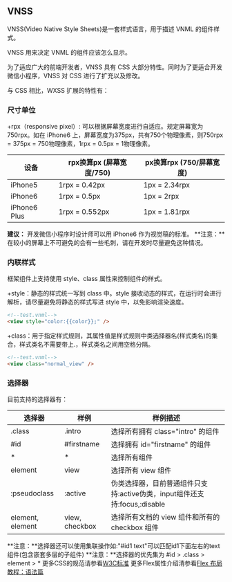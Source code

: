 ## VNSS

VNSS(Video Native Style Sheets)是一套样式语言，用于描述 VNML 的组件样式。

VNSS 用来决定 VNML 的组件应该怎么显示。

为了适应广大的前端开发者，VNSS 具有 CSS 大部分特性。同时为了更适合开发微信小程序，VNSS 对 CSS 进行了扩充以及修改。

与 CSS 相比，WXSS 扩展的特性有：

### 尺寸单位

+rpx（responsive pixel）: 可以根据屏幕宽度进行自适应。规定屏幕宽为750rpx。如在 iPhone6 上，屏幕宽度为375px，共有750个物理像素，则750rpx = 375px = 750物理像素，1rpx = 0.5px = 1物理像素。

设备 | rpx换算px (屏幕宽度/750) |px换算rpx (750/屏幕宽度)
--- | --- | ---
iPhone5 | 1rpx = 0.42px | 1px = 2.34rpx
iPhone6 | 1rpx = 0.5px | 1px = 2rpx
iPhone6 Plus | 1rpx = 0.552px | 1px = 1.81rpx

**建议：** 开发微信小程序时设计师可以用 iPhone6 作为视觉稿的标准。
**注意：**在较小的屏幕上不可避免的会有一些毛刺，请在开发时尽量避免这种情况。

### 内联样式

框架组件上支持使用 style、class 属性来控制组件的样式。

+style：静态的样式统一写到 class 中。style 接收动态的样式，在运行时会进行解析，请尽量避免将静态的样式写进 style 中，以免影响渲染速度。

```html
<!--test.vnml-->
<view style="color:{{color}};" />
```

+class：用于指定样式规则，其属性值是样式规则中类选择器名(样式类名)的集合，样式类名不需要带上.，样式类名之间用空格分隔。

```html
<!--test.vnml-->
<view class="normal_view" />
```

### 选择器

目前支持的选择器有：

选择器 | 样例 | 样例描述
--- | --- | ---
.class | .intro | 选择所有拥有 class="intro" 的组件
\#id | #firstname | 选择拥有 id="firstname" 的组件
\* | \* | 选择所有组件
element | view | 选择所有 view 组件
:pseudoclass | :active | 伪类选择器，目前普通组件只支持:active伪类，input组件还支持:focus,:disable
element, element | view, checkbox | 选择所有文档的 view 组件和所有的 checkbox 组件

**注意：**选择器还可以使用集联操作如:"#id1 text"可以匹配id1下面左右的text组件(包含嵌套多层的子组件)
**注意：**选择器的优先集为 #id > .class > element > *
更多CSS的规范请参看[W3C标准](https://developer.mozilla.org/en-US/docs/Web/CSS)
更多Flex属性介绍清参看[Flex 布局教程：语法篇](http://www.ruanyifeng.com/blog/2015/07/flex-grammar.html)